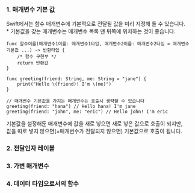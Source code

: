 ### 1. 매개변수 기본 값
Swift에서는 함수 매개변수에 기본적으로 전달될 값을 미리 지정해 둘 수 있습니다.  
\* 기본값을 갖는 매개변수는 매개변수 목록 맨 뒤쪽에 위치하는 것이 좋습니다.

~~~Swift~~~
func 함수이름(매개변수1이름: 매개변수1타입, 매개변수2이름: 매개변수2타입 = 매개변수 기본값 ...) -> 반환타입 {
    /* 함수 구현부 */
    return 반환값
}

func greeting(friend: String, me: String = "jane") {
    print("Hello \(friend)! I'm \(me)")
}

// 매개변수 기본값을 가지는 매개변수는 호출시 생략할 수 있습니다
greeting(friend: "hana") // Hello hana! I'm jane
greeting(friend: "john", me: "eric") // Hello john! I'm eric
~~~
기본값을 설정해둔 매개변수에 값을 새로 넣으면 새로 넣은 값으로 호출이 되지만,   
값을 따로 넣지 않으면(=매개변수가 전달되지 않으면) 기본값으로 호출이 됩니다.

### 2. 전달인자 레이블

### 3. 가변 매개변수

### 4. 데이터 타입으로서의 함수


